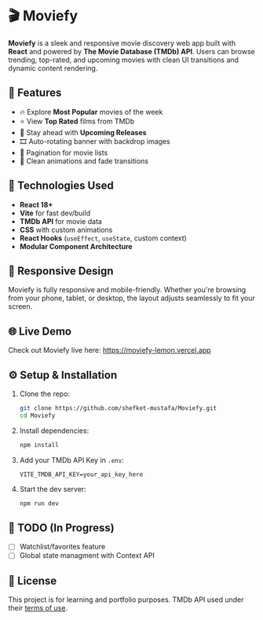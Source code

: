 # 🎬 Moviefy

**Moviefy** is a sleek and responsive movie discovery web app built with **React** and powered by **The Movie Database (TMDb) API**. Users can browse trending, top-rated, and upcoming movies with clean UI transitions and dynamic content rendering.

## 🧩 Features

- 🔥 Explore **Most Popular** movies of the week  
- ⭐ View **Top Rated** films from TMDb  
- 📆 Stay ahead with **Upcoming Releases**  
- 🎞 Auto-rotating banner with backdrop images  
- 🧭 Pagination for movie lists  
- 🎨 Clean animations and fade transitions  

## 🚀 Technologies Used

- **React 18+**  
- **Vite** for fast dev/build  
- **TMDb API** for movie data  
- **CSS** with custom animations  
- **React Hooks** (`useEffect`, `useState`, custom context)  
- **Modular Component Architecture**


## 📱 Responsive Design

Moviefy is fully responsive and mobile-friendly. Whether you're browsing from your phone, tablet, or desktop, the layout adjusts seamlessly to fit your screen.

## 🌐 Live Demo

Check out Moviefy live here: https://moviefy-lemon.vercel.app

## ⚙️ Setup & Installation

1. Clone the repo:
   ```bash
   git clone https://github.com/shefket-mustafa/Moviefy.git
   cd Moviefy
   ```

2. Install dependencies:
   ```bash
   npm install
   ```

3. Add your TMDb API Key in `.env`:
   ```
   VITE_TMDB_API_KEY=your_api_key_here
   ```

4. Start the dev server:
   ```bash
   npm run dev
   ```

## 📝 TODO (In Progress) 
- [ ] Watchlist/favorites feature  
- [ ] Global state managment with Context API

## 📄 License

This project is for learning and portfolio purposes. TMDb API used under their [terms of use](https://www.themoviedb.org/documentation/api/terms-of-use).
